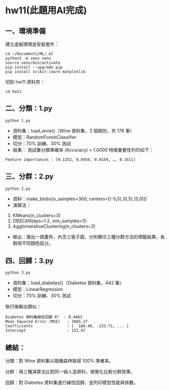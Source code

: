 # hw11(此題用AI完成)
## 一、環境準備
建立虛擬環境並安裝套件：

```
cd ~/Documents/ML/_ml
python3 -m venv venv
source venv/bin/activate
pip install --upgrade pip
pip install scikit-learn matplotlib
```
切到 hw11 資料夾：
```
cd hw11
```
## 二、分類：1.py
```
python 1.py
```
* 資料集：load_wine()（Wine 資料集，3 個類別，共 178 筆）
* 模型：RandomForestClassifier
* 切分：70% 訓練、30% 測試
* 結果：
測試集分類準確率 (Accuracy) = 1.0000
特徵重要性列印如下：
```
Feature importances : [0.1252, 0.0456, 0.0159, …, 0.1611]
```

## 三、分群：2.py
```python 2.py```
* 資料：make_blobs(n_samples=300, centers=[(-5,0),(0,5),(5,0)])
* 演算法：
1. KMeans(n_clusters=3)
2. DBSCAN(eps=1.2, min_samples=5)
3. AgglomerativeClustering(n_clusters=3)

* 輸出：彈出一個畫布，內含三張子圖，分別顯示三種分群方法的標籤結果，各群用不同顏色區分。



## 四、回歸：3.py
```python 3.py```
* 資料集：load_diabetes()（Diabetes 資料集，442 筆）
* 模型：LinearRegression
* 切分：70% 訓練、30% 測試



執行後輸出類似：
```
Diabetes 資料集線性回歸 R²  : 0.4463
Mean Squared Error (MSE)   : 3065.27
Coefficients               : [  186.40, -233.71, ... ]
Intercept                  : 152.47
```
## 總結：
分類：對 Wine 資料集以隨機森林取得 100% 準確率。

分群：用三種演算法比對同一組人造資料，視覺化比較分群效果。

回歸：對 Diabetes 資料集進行線性回歸，並列印模型性能與係數。
